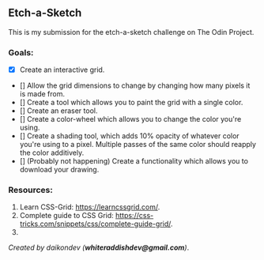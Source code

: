 ## Etch-a-Sketch

This is my submission for the etch-a-sketch challenge on The Odin Project.

### Goals:
- [x] Create an interactive grid.
- [] Allow the grid dimensions to change by changing how many pixels it is made from.
- [] Create a tool which allows you to paint the grid with a single color.
- [] Create an eraser tool.
- [] Create a color-wheel which allows you to change the color you're using.
- [] Create a shading tool, which adds 10% opacity of whatever color you're using to a pixel.
Multiple passes of the same color should reapply the color additively.
- [] (Probably not happening) Create a functionality which allows you to download your drawing.

### Resources:
1. Learn CSS-Grid: https://learncssgrid.com/.
2. Complete guide to CSS Grid: https://css-tricks.com/snippets/css/complete-guide-grid/.
3. 


_Created by daikondev (__whiteraddishdev@gmail.com__)_.